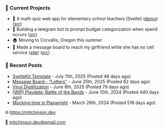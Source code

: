 ### 📌 Current Projects
- 📝 A math quiz web app for elementary school teachers (Svelte) ([demo](https://quiz-staging.mitchinson.dev/)) ([src](https://github.com/bmitchinson/budget-entry))
- 💸 Building a telegram bot to prompt budget categorization when spend occurs ([src](https://github.com/bmitchinson/sms-accountant))
- 🏠 Moving to Corvallis, Oregon this summer
- 💌 Made a message board to reach my girlfriend while she has no cell service ([site](https://letters.mitchinson.dev/)) ([src](https://github.com/bmitchinson/letters))

### 📝 Recent Posts

- [SvelteKit Template](https://blog.mitchinson.dev/sveltekit-template) - July 11th, 2025 (Posted 46 days ago)
- [Message Board - “Letters”](https://blog.mitchinson.dev/letters) - June 25th, 2025 (Posted 62 days ago)
- [Vinyl Digitilization](https://blog.mitchinson.dev/vinyl) - June 8th, 2025 (Posted 79 days ago)
- [(WIP) Playdate: Battle of the Bands](https://blog.mitchinson.dev/playdate-dev-one) - June 12th, 2024 (Posted 440 days ago)
- [Mocking time in Playwright](https://blog.mitchinson.dev/playwright-mock-time) - March 26th, 2024 (Posted 518 days ago)

🌐 https://mitchinson.dev

💌 mitchinson.dev@gmail.com